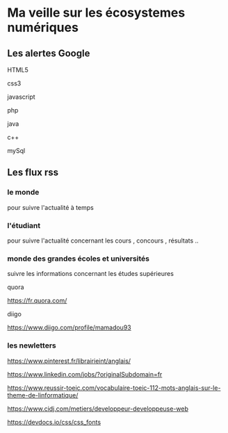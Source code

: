 # Ma veille sur les écosystemes numériques

## Les alertes Google

HTML5

css3

javascript

php

java

c++

mySql

## Les flux rss

### le monde
pour suivre l'actualité à temps

### l'étudiant

pour suivre l'actualité concernant les cours , concours , résultats ..

### monde des grandes écoles et universités

suivre les informations concernant les études supérieures

quora

https://fr.quora.com/

diigo

https://www.diigo.com/profile/mamadou93

### les newletters

https://www.pinterest.fr/librairieint/anglais/ 

https://www.linkedin.com/jobs/?originalSubdomain=fr 

https://www.reussir-toeic.com/vocabulaire-toeic-112-mots-anglais-sur-le-theme-de-linformatique/ 

https://www.cidj.com/metiers/developpeur-developpeuse-web

https://devdocs.io/css/css_fonts








